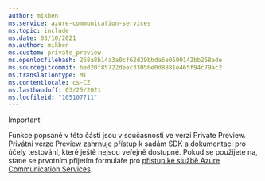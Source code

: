 ```yaml
---
author: mikben
ms.service: azure-communication-services
ms.topic: include
ms.date: 03/10/2021
ms.author: mikben
ms.custom: private_preview
ms.openlocfilehash: 268a8b14a3a0cf62d29bbda6e0590142bb268ade
ms.sourcegitcommit: bed20f85722deec33050e0d8881e465f94c79ac2
ms.translationtype: MT
ms.contentlocale: cs-CZ
ms.lasthandoff: 03/25/2021
ms.locfileid: "105107711"
---
```

> [!IMPORTANT]
> Funkce popsané v této části jsou v současnosti ve verzi Private Preview. Privátní verze Preview zahrnuje přístup k sadám SDK a dokumentaci pro účely testování, které ještě nejsou veřejně dostupné.
> Pokud se použijete na, stane se prvotním přijetím formuláře pro [přístup ke službě Azure Communication Services](https://aka.ms/ACS-EarlyAdopter).
